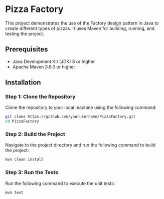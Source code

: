# Pizza Factory

This project demonstrates the use of the Factory design pattern in Java to create different types of pizzas. It uses Maven for building, running, and testing the project.

## Prerequisites

- Java Development Kit (JDK) 8 or higher
- Apache Maven 3.6.0 or higher

## Installation

### Step 1: Clone the Repository

Clone the repository to your local machine using the following command:

```bash
git clone https://github.com/yourusername/PizzaFactory.git
cd PizzaFactory

```

### Step 2: Build the Project

Navigate to the project directory and run the following command to build the project:

```bash
mvn clean install
```

### Step 3: Run the Tests

Run the following command to execute the unit tests:

```bash
mvn test
```
